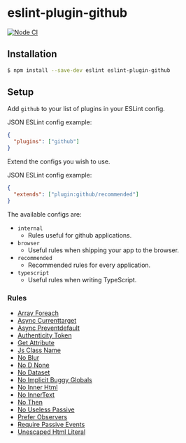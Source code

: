 # eslint-plugin-github

[![Node CI](https://github.com/github/eslint-plugin-github/actions/workflows/nodejs.yml/badge.svg)](https://github.com/github/eslint-plugin-github/actions/workflows/nodejs.yml)

## Installation

```sh
$ npm install --save-dev eslint eslint-plugin-github
```

## Setup

Add `github` to your list of plugins in your ESLint config.

JSON ESLint config example:

```json
{
  "plugins": ["github"]
}
```

Extend the configs you wish to use.

JSON ESLint config example:

```json
{
  "extends": ["plugin:github/recommended"]
}
```

The available configs are:

- `internal`
  - Rules useful for github applications.
- `browser`
  - Useful rules when shipping your app to the browser.
- `recommended`
  - Recommended rules for every application.
- `typescript`
  - Useful rules when writing TypeScript.

### Rules

- [Array Foreach](./docs/rules/array-foreach.md)
- [Async Currenttarget](./docs/rules/async-currenttarget.md)
- [Async Preventdefault](./docs/rules/async-preventdefault.md)
- [Authenticity Token](./docs/rules/authenticity-token.md)
- [Get Attribute](./docs/rules/get-attribute.md)
- [Js Class Name](./docs/rules/js-class-name.md)
- [No Blur](./docs/rules/no-blur.md)
- [No D None](./docs/rules/no-d-none.md)
- [No Dataset](./docs/rules/no-dataset.md)
- [No Implicit Buggy Globals](./docs/rules/no-implicit-buggy-globals.md)
- [No Inner Html](./docs/rules/no-inner-html.md)
- [No InnerText](./docs/rules/no-innerText.md)
- [No Then](./docs/rules/no-then.md)
- [No Useless Passive](./docs/rules/no-useless-passive.md)
- [Prefer Observers](./docs/rules/prefer-observers.md)
- [Require Passive Events](./docs/rules/require-passive-events.md)
- [Unescaped Html Literal](./docs/rules/unescaped-html-literal.md)

